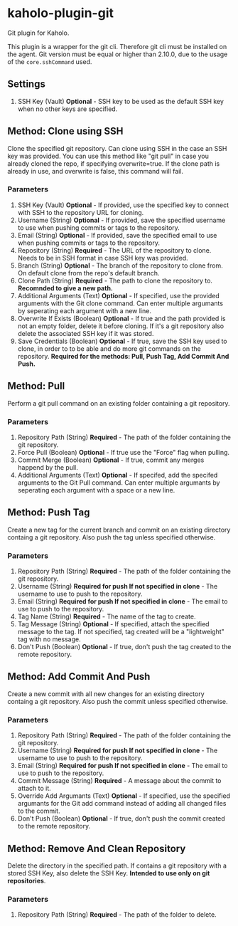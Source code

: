 # kaholo-plugin-git
Git plugin for Kaholo. 

This plugin is a wrapper for the git cli. Therefore git cli must be installed on the agent. 
Git version must be equal or higher than 2.10.0, due to the usage of the `core.sshCommand` used.

## Settings
1. SSH Key (Vault) **Optional** - SSH key to be used as the default SSH key when no other keys are specified.

## Method: Clone using SSH
Clone the specified git repository. Can clone using SSH in the case an SSH key was provided.
You can use this method like "git pull" in case you already cloned the repo, if specifying overwrite=true.
If the clone path is already in use, and overwrite is false, this command will fail.

### Parameters
1. SSH Key (Vault) **Optional** - If provided, use the specified key to connect with SSH to the repository URL for cloning.
2. Username (String) **Optional** - If provided, save the specified username to use when pushing commits or tags to the repository.
3. Email (String) **Optional** - If provided, save the specified email to use when pushing commits or tags to the repository.
4. Repository (String) **Required** - The URL of the repository to clone. Needs to be in SSH format in case SSH key was provided.
5. Branch (String) **Optional** - The branch of the repository to clone from. On default clone from the repo's default branch.
6. Clone Path (String) **Required** - The path to clone the repository to. **Recomnded to give a new path.**
7. Additional Arguments (Text) **Optional** - If specified, use the provided arguments with the Git clone command.  Can enter multiple argumants by seperating each argument with a new line.
8. Overwrite If Exists (Boolean) **Optional** - If true and the path provided is not an empty folder, delete it before cloning. If it's a git repository also delete the associated SSH key if it was stored.
9. Save Credentials (Boolean) **Optional** - If true, save the SSH key used to clone, in order to to be able and do more git commands on the repository. **Required for the methods: Pull, Push Tag, Add Commit And Push.**

## Method: Pull
Perform a git pull command on an existing folder containing a git repository.

### Parameters
1. Repository Path (String) **Required** - The path of the folder containing the git repository.
2. Force Pull (Boolean) **Optional** - If true use the "Force" flag when pulling.
3. Commit Merge (Boolean) **Optional** - If true, commit any merges happend by the pull.
4. Additional Arguments (Text) **Optional** - If specifed, add the specifed arguments to the Git Pull command. Can enter multiple argumants by seperating each argument with a space or a new line.

## Method: Push Tag
Create a new tag for the current branch and commit on an existing directory containg a git repository. Also push the tag unless specified otherwise.

### Parameters
1. Repository Path (String) **Required** - The path of the folder containing the git repository.
2. Username (String) **Required for push If not specified in clone** - The username to use to push to the repository.
3. Email (String) **Required for push If not specified in clone** - The email to use to push to the repository.
4. Tag Name (String) **Required** - The name of the tag to create.
5. Tag Message (String) **Optional** - If specified, attach the specified message to the tag. If not specified, tag created will be a "lightweight" tag with no message.
6. Don't Push (Boolean) **Optional** - If true, don't push the tag created to the remote repository.

## Method: Add Commit And Push
Create a new commit with all new changes for an existing directory containg a git repository. Also push the commit unless specified otherwise.

### Parameters
1. Repository Path (String) **Required** - The path of the folder containing the git repository.
2. Username (String) **Required for push If not specified in clone** - The username to use to push to the repository.
3. Email (String) **Required for push If not specified in clone** - The email to use to push to the repository.
4. Commit Message (String) **Required** - A message about the commit to attach to it.
5. Override Add Argumants (Text) **Optional** - If specified, use the specified argumants for the Git add command instead of adding all changed files to the commit.
6. Don't Push (Boolean) **Optional** - If true, don't push the commit created to the remote repository.

## Method: Remove And Clean Repository
Delete the directory in the specified path. If contains a git repository with a stored SSH Key, also delete the SSH Key. **Intended to use only on git repositories**.

### Parameters
1. Repository Path (String) **Required** - The path of the folder to delete.